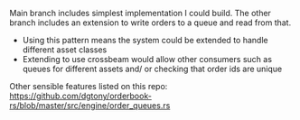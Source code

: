 Main branch includes simplest implementation I could build.
The other branch includes an extension to write orders to a queue and read from that.
- Using this pattern means the system could be extended to handle different asset classes
- Extending to use crossbeam would allow other consumers such as queues for different assets and/ or checking that order ids are unique


Other sensible features listed on this repo: https://github.com/dgtony/orderbook-rs/blob/master/src/engine/order_queues.rs
